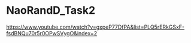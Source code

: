 # NaoRandD_Task2

https://www.youtube.com/watch?v=gxpeP77DfPA&list=PLQ5rERkGSxF-fsdBNQu70r5r0OPwSVygO&index=2
